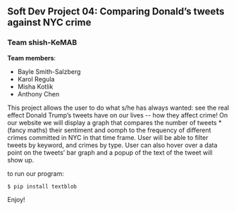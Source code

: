 ## Soft Dev Project 04: Comparing Donald’s tweets against NYC crime

### Team shish-KeMAB

**Team members**:
 - Bayle Smith-Salzberg
 - Karol Regula
 - Misha Kotlik
 - Anthony Chen

This project allows the user to do what s/he has always wanted: see the real effect Donald Trump’s tweets have on our lives -- how they affect crime!
On our website we will display a graph that compares the number of tweets * (fancy maths) their sentiment and oomph to the frequency of different crimes committed in NYC in that time frame. User will be able to filter tweets by keyword, and crimes by type. User can also hover over a data point on the tweets’ bar graph and a popup of the text of the tweet will show up.

to run our program:

`$ pip install textblob`

Enjoy!
